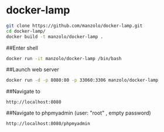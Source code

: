 # docker-lamp

```bash
git clone https://github.com/manzolo/docker-lamp.git
cd docker-lamp/
docker build -t manzolo/docker-lamp .
```
##Enter shell
```bash
docker run -it manzolo/docker-lamp /bin/bash
```
##Launch web server
```bash
docker run -d -p 8080:80 -p 33060:3306 manzolo/docker-lamp
```
##Navigate to
```
http://localhost:8080
```
##Navigate to phpmyadmin (user: "root" , empty password)
```
http://localhost:8080/phpmyadmin
```
